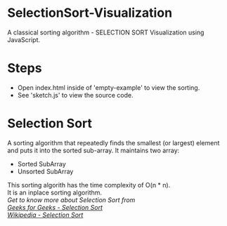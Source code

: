 # SelectionSort-Visualization
A classical sorting algorithm - SELECTION SORT Visualization using JavaScript.

# Steps
<ul>
  <li>Open index.html inside of 'empty-example' to view the sorting.</li>
  <li>See 'sketch.js' to view the source code.</li>
</ul>

# Selection Sort
   A sorting algorithm that repeatedly finds the smallest (or largest) element and puts it into the sorted sub-array. It maintains two array: <br>
   <ul>
  <li>Sorted SubArray</li>
  <li>Unsorted SubArray</li>
  </ul>
  
  This sorting algorith has the time complexity of O(n * n). <br>
  It is an inplace sorting algorithm. <br>
  <i> Get to know more about Selection Sort from <br>
  <a href = 'https://www.geeksforgeeks.org/selection-sort/'> Geeks for Geeks - Selection Sort </a> <br>
  <a href = 'https://en.wikipedia.org/wiki/Selection_sort'> Wikipedia - Selection Sort </a>
  
